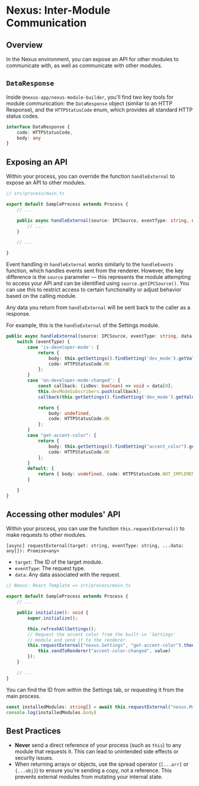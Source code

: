 # Nexus: Inter-Module Communication

## Overview
In the Nexus environment, you can expose an API for other modules to communicate with, as well as communicate with other modules.

## `DataResponse`
Inside `@nexus-app/nexus-module-builder`, you'll find two key tools for module communication: the `DataResponse` object (similar to an HTTP Response), and the `HTTPStatusCode` enum, which provides all standard HTTP status codes.

```typescript
interface DataResponse {
    code: HTTPStatusCode,
    body: any
}
```

## Exposing an API
Within your process, you can override the function `handleExternal` to expose an API to other modules.

```typescript
// src/process/main.ts

export default SampleProcess extends Process {
    // ...

    public async handleExternal(source: IPCSource, eventType: string, data: any[]): Promise<DataResponse> {
        // ...
    }

    // ...

}
```

Event handling in `handleExternal` works similarly to the `handleEvents` function, which handles events sent from the renderer. However, the key difference is the `source` parameter — this represents the module attempting to access your API and can be identified using `source.getIPCSource()`. You can use this to restrict access to certain functionality or adjust behavior based on the calling module.

Any data you return from `handleExternal` will be sent back to the caller as a response.

For example, this is the `handleExternal` of the Settings module.

```typescript
public async handleExternal(source: IPCSource, eventType: string, data: any[]): Promise<DataResponse> {
    switch (eventType) {
        case 'is-developer-mode': {
            return { 
                body: this.getSettings().findSetting('dev_mode').getValue() as boolean, 
                code: HTTPStatusCode.OK 
            };
        }
        case 'on-developer-mode-changed': {
            const callback: (isDev: boolean) => void = data[0];
            this.devModeSubscribers.push(callback);
            callback(this.getSettings().findSetting('dev_mode').getValue() as boolean);

            return { 
                body: undefined, 
                code: HTTPStatusCode.OK 
            };
        }
        case "get-accent-color": {
            return { 
                body: this.getSettings().findSetting("accent_color").getValue(), 
                code: HTTPStatusCode.OK 
            };
        }
        default: {
            return { body: undefined, code: HTTPStatusCode.NOT_IMPLEMENTED };
        }

    }
}
```

## Accessing other modules' API
Within your process, you can use the function `this.requestExternal()` to make requests to other modules.

`[async] requestExternal(target: string, eventType: string, ...data: any[]): Promise<any>`
- `target`: The ID of the target module.
- `eventType`: The request type.
- `data`: Any data associated with the request.


```typescript
// Nexus: React Template => src/process/main.ts

export default SampleProcess extends Process {
    // ...

    public initialize(): void {
        super.initialize();

        this.refreshAllSettings();
        // Request the accent color from the built-in 'Settings' 
        // module and send it to the renderer.
        this.requestExternal("nexus.Settings", "get-accent-color").then(value => {
            this.sendToRenderer("accent-color-changed", value)
        });
    }

    // ...
}
```
You can find the ID from within the Settings tab, or requesting it from the main process.

```typescript
const installedModules: string[] = await this.requestExternal("nexus.Main", "get-module-IDs")
console.log(installedModules.body)
```

## Best Practices

- **Never** send a direct reference of your process (such as `this`) to any module that requests it. This can lead to unintended side effects or security issues.
- When returning arrays or objects, use the spread operator (`[...arr]` or `{...obj}`) to ensure you're sending a copy, not a reference. This prevents external modules from mutating your internal state.

